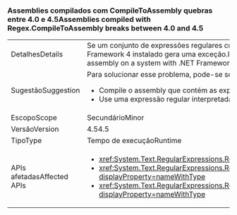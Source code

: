 ### <a name="assemblies-compiled-with-regexcompiletoassembly-breaks-between-40-and-45"></a><span data-ttu-id="ea892-101">Assemblies compilados com CompileToAssembly quebras entre 4.0 e 4.5</span><span class="sxs-lookup"><span data-stu-id="ea892-101">Assemblies compiled with Regex.CompileToAssembly breaks between 4.0 and 4.5</span></span>

|   |   |
|---|---|
|<span data-ttu-id="ea892-102">Detalhes</span><span class="sxs-lookup"><span data-stu-id="ea892-102">Details</span></span>|<span data-ttu-id="ea892-103">Se um conjunto de expressões regulares compiladas é criado com o .NET Framework 4.5, mas destinos do .NET Framework 4, a tentativa de usar uma das expressões regulares, em que o assembly em um sistema com o .NET Framework 4 instalado gera uma exceção.</span><span class="sxs-lookup"><span data-stu-id="ea892-103">If an assembly of compiled regular expressions is built with the .NET Framework 4.5 but targets the .NET Framework 4, attempting to use one of the regular expressions in that assembly on a system with .NET Framework 4 installed throws an exception.</span></span>|
|<span data-ttu-id="ea892-104">Sugestão</span><span class="sxs-lookup"><span data-stu-id="ea892-104">Suggestion</span></span>|<span data-ttu-id="ea892-105">Para solucionar esse problema, pode-se seguir uma das seguintes alternativas:</span><span class="sxs-lookup"><span data-stu-id="ea892-105">To work around this problem, you can do either of the following:</span></span><ul><li><span data-ttu-id="ea892-106">Compile o assembly que contém as expressões regulares do .NET Framework 4.</span><span class="sxs-lookup"><span data-stu-id="ea892-106">Build the assembly that contains the regular expressions with the .NET Framework 4.</span></span></li><li><span data-ttu-id="ea892-107">Use uma expressão regular interpretada.</span><span class="sxs-lookup"><span data-stu-id="ea892-107">Use an interpreted regular expression.</span></span></li></ul>|
|<span data-ttu-id="ea892-108">Escopo</span><span class="sxs-lookup"><span data-stu-id="ea892-108">Scope</span></span>|<span data-ttu-id="ea892-109">Secundário</span><span class="sxs-lookup"><span data-stu-id="ea892-109">Minor</span></span>|
|<span data-ttu-id="ea892-110">Versão</span><span class="sxs-lookup"><span data-stu-id="ea892-110">Version</span></span>|<span data-ttu-id="ea892-111">4.5</span><span class="sxs-lookup"><span data-stu-id="ea892-111">4.5</span></span>|
|<span data-ttu-id="ea892-112">Tipo</span><span class="sxs-lookup"><span data-stu-id="ea892-112">Type</span></span>|<span data-ttu-id="ea892-113">Tempo de execução</span><span class="sxs-lookup"><span data-stu-id="ea892-113">Runtime</span></span>|
|<span data-ttu-id="ea892-114">APIs afetadas</span><span class="sxs-lookup"><span data-stu-id="ea892-114">Affected APIs</span></span>|<ul><li><xref:System.Text.RegularExpressions.Regex.CompileToAssembly(System.Text.RegularExpressions.RegexCompilationInfo[],System.Reflection.AssemblyName)?displayProperty=nameWithType></li><li><xref:System.Text.RegularExpressions.Regex.CompileToAssembly(System.Text.RegularExpressions.RegexCompilationInfo[],System.Reflection.AssemblyName,System.Reflection.Emit.CustomAttributeBuilder[])?displayProperty=nameWithType></li><li><xref:System.Text.RegularExpressions.Regex.CompileToAssembly(System.Text.RegularExpressions.RegexCompilationInfo[],System.Reflection.AssemblyName,System.Reflection.Emit.CustomAttributeBuilder[],System.String)?displayProperty=nameWithType></li></ul>|

